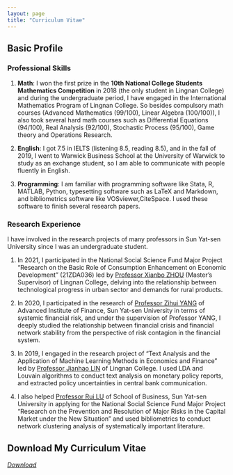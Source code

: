 ```yaml
---
layout: page
title: "Curriculum Vitae"
---
```


## Basic Profile
### Professional Skills
1. **Math**: I won the first prize in the **10th National College Students Mathematics Competition** in 2018 (the only student in Lingnan College) and during the undergraduate period, I have engaged in the International Mathematics Program of Lingnan College. So besides compulsory math courses (Advanced Mathematics (99/100), Linear Algebra (100/100)), I also took several hard math courses such as Differential Equations (94/100), Real Analysis (92/100), Stochastic Process (95/100), Game theory and Operations Research. 

2. **English**: I got 7.5 in IELTS (listening 8.5, reading 8.5), and in the fall of 2019, I went to Warwick Business School at the University of Warwick to study as an exchange student, so I am able to communicate with people fluently in English. 

3. **Programming**: I am familiar with programming software like Stata, R, MATLAB, Python, typesetting software such as LaTeX and Markdown, and bibliometrics software like VOSviewer,CiteSpace. I used these software to finish several research papers.

### Research Experience
I have involved in the research projects of many professors in Sun Yat-sen University
since I was an undergraduate student.

1. In 2021, I participated in the National Social Science Fund Major Project “Research on the Basic Role of Consumption Enhancement on Economic Development” (21ZDA036) led by [Professor Xianbo ZHOU](https://lingnan.sysu.edu.cn/faculty/ZhouXianbo) (Master’s Supervisor) of Lingnan College, delving into the relationship between technological progress in urban sector and demands for rural products.

2. In 2020, I participated in the research of [Professor Zihui YANG](https://aif.sysu.edu.cn/teacher/117) of Advanced Institute of Finance, Sun Yat-sen University in terms of systemic financial risk, and under the supervision of Professor YANG, I deeply studied the relationship between financial crisis and financial network stability from the perspective of risk contagion in the financial system.

3. In 2019, I engaged in the research project of “Text Analysis and the Application of Machine Learning Methods in Economics and Finance” led by [Professor Jianhao LIN](https://lingnan.sysu.edu.cn/faculty/LinJianhao) of Lingnan College. I used LDA and Louvain algorithms to conduct text analysis on monetary policy reports, and extracted policy uncertainties in central bank communication.

4. I also helped [Professor Rui LU](https://bus.sysu.edu.cn/teacher/LuRui) of School of Business, Sun Yat-sen University in applying for the National Social Science Fund Major Project “Research on the Prevention and Resolution of Major Risks in the Capital Market under the New Situation” and used bibliometrics to conduct network clustering analysis of systematically important literature.


## Download My Curriculum Vitae
[*Download*](/zhuoran_CV.pdf)

